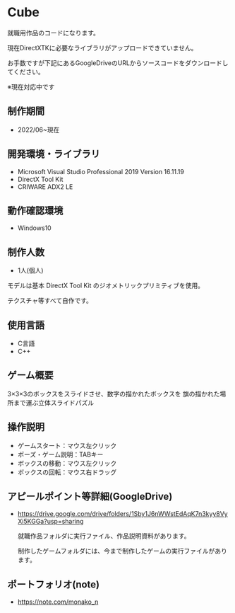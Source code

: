 # Cube
就職用作品のコードになります。

現在DirectXTKに必要なライブラリがアップロードできていません。

お手数ですが下記にあるGoogleDriveのURLからソースコードをダウンロードしてください。

※現在対応中です


## 制作期間
- 2022/06~現在

## 開発環境・ライブラリ
- Microsoft Visual Studio Professional 2019 Version 16.11.19
- DirectX Tool Kit
- CRIWARE ADX2 LE

## 動作確認環境
- Windows10

## 制作人数
- 1人(個人)

モデルは基本 DirectX Tool Kit のジオメトリックプリミティブを使用。

テクスチャ等すべて自作です。

## 使用言語
- C言語
- C++

## ゲーム概要
3×3×3のボックスをスライドさせ、数字の描かれたボックスを
旗の描かれた場所まで運ぶ立体スライドパズル

## 操作説明
- ゲームスタート：マウス左クリック
- ポーズ・ゲーム説明：TABキー
- ボックスの移動：マウス左クリック
- ボックスの回転：マウス右ドラッグ

## アピールポイント等詳細(GoogleDrive)
- https://drive.google.com/drive/folders/1Sby1J6nWWstEdAqK7n3kyy8VyXi5KGGa?usp=sharing
  
  就職作品フォルダに実行ファイル、作品説明資料があります。
  
  制作したゲームフォルダには、今まで制作したゲームの実行ファイルがあります。

## ポートフォリオ(note)
- https://note.com/monako_n
  
